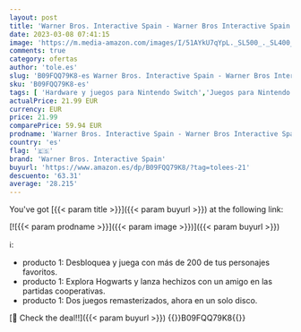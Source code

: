 ```yaml
---
layout: post
title: 'Warner Bros. Interactive Spain - Warner Bros Interactive Spain Lego Harry Potter Collection Nintendo Switch. Edition: Estándar + Nintendo Switch Online 12 Meses Código de descarga'
date: 2023-03-08 07:41:15
image: 'https://m.media-amazon.com/images/I/51AYkU7qYpL._SL500_._SL400_.jpg'
comments: true
category: ofertas
author: 'tole.es'
slug: 'B09FQQ79K8-es Warner Bros. Interactive Spain - Warner Bros Interactive...'
sku: 'B09FQQ79K8-es'
tags: [ 'Hardware y juegos para Nintendo Switch','Juegos para Nintendo Switch','Videojuegos','lego','warner bros. interactive spain','🇪🇸', ]
actualPrice: 21.99 EUR
currency: EUR
price: 21.99
comparePrice: 59.94 EUR
prodname: 'Warner Bros. Interactive Spain - Warner Bros Interactive Spain Lego Harry Potter Collection Nintendo Switch. Edition: Estándar + Nintendo Switch Online 12 Meses Código de descarga'
country: 'es'
flag: '🇪🇸'
brand: 'Warner Bros. Interactive Spain'
buyurl: 'https://www.amazon.es/dp/B09FQQ79K8/?tag=tolees-21'
descuento: '63.31'
average: '28.215'
---
```


You've got [{{< param title >}}]({{< param buyurl >}}) at the following link:

[![{{< param prodname >}}]({{< param image >}})]({{< param buyurl >}})

ℹ️:

- producto 1: Desbloquea y juega con más de 200 de tus personajes favoritos.
- producto 1: Explora Hogwarts y lanza hechizos con un amigo en las partidas cooperativas.
- producto 1: Dos juegos remasterizados, ahora en un solo disco.

[🛒 Check the deal!!]({{< param buyurl >}})
{{<world>}}B09FQQ79K8{{</world>}}
